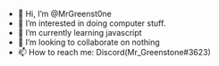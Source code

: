 - 👋 Hi, I’m @MrGreenst0ne
- 👀 I’m interested in doing computer stuff.
- 🌱 I’m currently learning javascript
- 💞️ I’m looking to collaborate on nothing
- 📫 How to reach me: Discord(Mr_Greenstone#3623)

<!---
MrGreenst0ne/MrGreenst0ne is a ✨ special ✨ repository because its `README.md` (this file) appears on your GitHub profile.
You can click the Preview link to take a look at your changes.
--->
